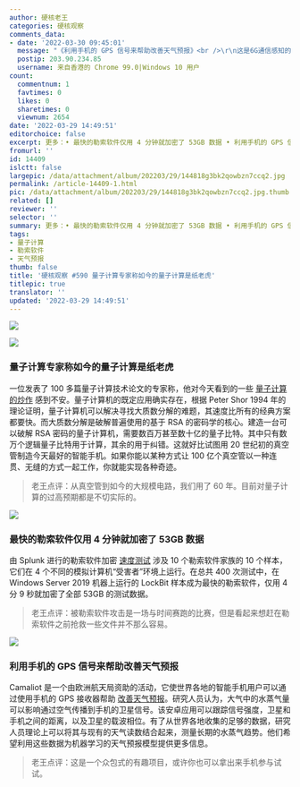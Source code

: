 ```yaml
---
author: 硬核老王
categories: 硬核观察
comments_data:
- date: '2022-03-30 09:45:01'
  message: "《利用手机的 GPS 信号来帮助改善天气预报》<br />\r\n这是6G通信感知的一个研究分支"
  postip: 203.90.234.85
  username: 来自香港的 Chrome 99.0|Windows 10 用户
count:
  commentnum: 1
  favtimes: 0
  likes: 0
  sharetimes: 0
  viewnum: 2654
date: '2022-03-29 14:49:51'
editorchoice: false
excerpt: 更多：• 最快的勒索软件仅用 4 分钟就加密了 53GB 数据 • 利用手机的 GPS 信号来帮助改善天气预报
fromurl: ''
id: 14409
islctt: false
largepic: /data/attachment/album/202203/29/144818g3bk2qowbzn7ccq2.jpg
permalink: /article-14409-1.html
pic: /data/attachment/album/202203/29/144818g3bk2qowbzn7ccq2.jpg.thumb.jpg
related: []
reviewer: ''
selector: ''
summary: 更多：• 最快的勒索软件仅用 4 分钟就加密了 53GB 数据 • 利用手机的 GPS 信号来帮助改善天气预报
tags:
- 量子计算
- 勒索软件
- 天气预报
thumb: false
title: '硬核观察 #590 量子计算专家称如今的量子计算是纸老虎'
titlepic: true
translator: ''
updated: '2022-03-29 14:49:51'
---
```


![](/data/attachment/album/202203/29/144818g3bk2qowbzn7ccq2.jpg)


![](/data/attachment/album/202203/29/144828zp444mg09cs49774.jpg)


### 量子计算专家称如今的量子计算是纸老虎


一位发表了 100 多篇量子计算技术论文的专家称，他对今天看到的一些 [量子计算的炒作](https://www.technologyreview.com/2022/03/28/1048355/quantum-computing-has-a-hype-problem/) 感到不安。量子计算机的既定应用确实存在，根据 Peter Shor 1994 年的理论证明，量子计算机可以解决寻找大质数分解的难题，其速度比所有的经典方案都要快。而大质数分解是破解普遍使用的基于 RSA 的密码学的核心。建造一台可以破解 RSA 密码的量子计算机，需要数百万甚至数十亿的量子比特。其中只有数万个逻辑量子比特用于计算，其余的用于纠错。这就好比试图用 20 世纪初的真空管制造今天最好的智能手机。如果你能以某种方式让 100 亿个真空管以一种连贯、无缝的方式一起工作，你就能实现各种奇迹。



> 
> 老王点评：从真空管到如今的大规模电路，我们用了 60 年。目前对量子计算的过高预期都是不切实际的。
> 
> 
> 


![](/data/attachment/album/202203/29/144844vvjyrrjz4pkvqjbj.jpg)


### 最快的勒索软件仅用 4 分钟就加密了 53GB 数据


由 Splunk 进行的勒索软件加密 [速度测试](https://www.techspot.com/news/93944-fastest-ransomware-found-encrypt-53gb-data-over-four.html) 涉及 10 个勒索软件家族的 10 个样本，它们在 4 个不同的模拟计算机“受害者”环境上运行。在总共 400 次测试中，在 Windows Server 2019 机器上运行的 LockBit 样本成为最快的勒索软件，仅用 4 分 9 秒就加密了全部 53GB 的测试数据。



> 
> 老王点评：被勒索软件攻击是一场与时间赛跑的比赛，但是看起来想赶在勒索软件之前抢救一些文件并不那么容易。
> 
> 
> 


![](/data/attachment/album/202203/29/144907yzfwt46v9z5c779b.jpg)


### 利用手机的 GPS 信号来帮助改善天气预报


Camaliot 是一个由欧洲航天局资助的活动，它使世界各地的智能手机用户可以通过使用手机的 GPS 接收器帮助 [改善天气预报](https://www.theverge.com/2022/3/26/22992890/camaliot-storm-forecast-gps-satellite-tracking-citizen-science)。研究人员认为，大气中的水蒸气量可以影响通过空气传播到手机的卫星信号。该安卓应用可以跟踪信号强度，卫星和手机之间的距离，以及卫星的载波相位。有了从世界各地收集的足够的数据，研究人员理论上可以将其与现有的天气读数结合起来，测量长期的水蒸气趋势。他们希望利用这些数据为机器学习的天气预报模型提供更多信息。



> 
> 老王点评：这是一个众包式的有趣项目，或许你也可以拿出来手机参与试试。
> 
> 
>